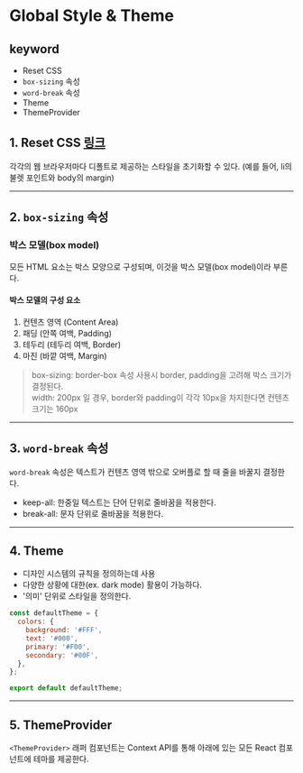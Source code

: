 # Global Style & Theme

## keyword

- Reset CSS
- `box-sizing` 속성
- `word-break` 속성
- Theme
- ThemeProvider

## 1. Reset CSS [링크](https://meyerweb.com/eric/tools/css/reset/)

각각의 웹 브라우저마다 디폴트로 제공하는 스타일을 초기화할 수 있다. (예를 들어, li의 불렛 포인트와 body의 margin)

---

## 2. `box-sizing` 속성

### 박스 모델(box model)

모든 HTML 요소는 박스 모양으로 구성되며, 이것을 박스 모델(box model)이라 부른다.

#### 박스 모델의 구성 요소

1. 컨텐츠 영역 (Content Area)
2. 패딩 (안쪽 여백, Padding)
3. 테두리 (테두리 여백, Border)
4. 마진 (바깥 여백, Margin)

> box-sizing: border-box 속성 사용시 border, padding을 고려해 박스 크기가 결정된다.  
> width: 200px 일 경우, border와 padding이 각각 10px을 차지한다면 컨텐츠 크기는 160px

---

## 3. `word-break` 속성

`word-break` 속성은 텍스트가 컨텐츠 영역 밖으로 오버플로 할 때 줄을 바꿀지 결정한다.

- keep-all: 한중일 텍스트는 단어 단위로 줄바꿈을 적용한다.
- break-all: 문자 단위로 줄바꿈을 적용한다.

---

## 4. Theme

- 디자인 시스템의 규칙을 정의하는데 사용
- 다양한 상황에 대한(ex. dark mode) 활용이 가능하다.
- '의미' 단위로 스타일을 정의한다.

```jsx
const defaultTheme = {
  colors: {
    background: '#FFF',
    text: '#000',
    primary: '#F00',
    secondary: '#00F',
  },
};

export default defaultTheme;
```

---

## 5. ThemeProvider

`<ThemeProvider>` 래퍼 컴포넌트는 Context API를 통해 아래에 있는 모든 React 컴포넌트에 테마를 제공한다.
